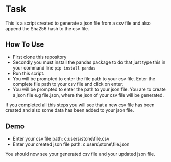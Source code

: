 # Task

This is a script created to generate a json file from a csv file and also append the Sha256 hash to the csv file. 

## How To Use
- First clone this repository 
- Secondly you must install the pandas package to do that just type this in your command line `pip install pandas`
- Run this script. 
- You will be prompted to enter the file path to your csv file. Enter the complete file path to your csv file and click on enter. 
- You will be prompted to enter the path to your json file. You are to create a json file e.g file.json, where the json of your csv file will be generated. 
 

If you completed all this steps you will see that a new csv file has been created and also some data has been added to your json file. 
 
 
## Demo
- Enter your csv file path: c:users\stone\file.csv
- Enter your created json file path: c:users\stone\file.json


You should now see your generated csv file and your updated json file. 
